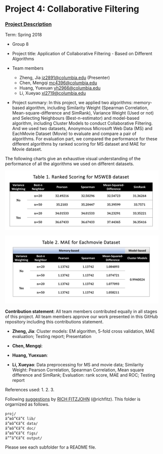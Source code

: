# Project 4: Collaborative Filtering

### [Project Description](doc/project4_desc.md)

Term: Spring 2018

+ Group 8
+ Project title: Application of Collaborative Filtering - Based on Different Algorithms
+ Team members
	+ Zheng, Jia jz2891@columbia.edu (Presenter)
	+ Chen, Mengqi mc4396@columbia.edu
	+ Huang, Yuexuan yh2966@columbia.edu
	+ Li, Xueyao xl2719@columbia.edu

+ Project summary: In this project, we applied two algorithms: memory-based algorithm, including Similarity Weight (Spearman Correlation, Mean-square-difference and SimRank), Variance Weight (Used or not) and Selecting Neighbours (Best-n-estimator) and model-based algorithm, including Cluster Models to conduct Collaborative Filtering. And we used two datasets, Anonymous Microsoft Web Data (MS) and EachMovie Dataset (Movie) to evaluate and compare a pair of algorithms. For evaluation part, we compared the performance for these different algorithms by ranked scoring for MS dataset and MAE for Movie dataset.

The following charts give an exhaustive visual understanding of the performance of all the algorithms we used on different datasets.

![Ranked Scoring for MSWEB dataset](/figs/ms_table.png)

![MAE for Eachmovie dataset](figs/movie_table.png)

**Contribution statement**: All team members contributed equally in all stages of this project. All team members approve our work presented in this GitHub repository including this contributions statement. 
 
 + **Zheng, Jia**: Cluster models: EM algorithm, 5-fold cross validation, MAE evaluation; Testing report; Presentation
 
 + **Chen, Mengqi**:  
 
 + **Huang, Yuexuan**: 
 
 + **Li, Xueyao**: Data preprocessing for MS and movie data; Similarity Weight: Pearson Correlation, Spearman Correlation, Mean square difference and SimRank; Evaluation: rank score, MAE and ROC; Testing report
 
 
 References used: 
1. 
2.
3.

Following [suggestions](http://nicercode.github.io/blog/2013-04-05-projects/) by [RICH FITZJOHN](http://nicercode.github.io/about/#Team) (@richfitz). This folder is orgarnized as follows.

```
proj/
â”œâ”€â”€ lib/
â”œâ”€â”€ data/
â”œâ”€â”€ doc/
â”œâ”€â”€ figs/
â””â”€â”€ output/
```

Please see each subfolder for a README file.
